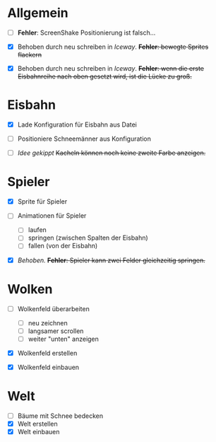 # Allgemein

* [ ] **Fehler**: ScreenShake Positionierung ist falsch...
* [x] Behoben durch neu schreiben in *Iceway*. ~~**Fehler**: bewegte Sprites flackern~~
* [x] Behoben durch neu schreiben in *Iceway*. ~~**Fehler**: wenn die erste Eisbahnreihe nach oben gesetzt wird, ist die Lücke zu groß.~~


# Eisbahn

* [x] Lade Konfiguration für Eisbahn aus Datei
* [ ] Positioniere Schneemänner aus Konfiguration
* [ ] *Idee gekippt* ~~Kacheln können noch keine zweite Farbe anzeigen.~~


# Spieler

* [x] Sprite für Spieler
* [ ] Animationen für Spieler
	* [ ] laufen
	* [ ] springen (zwischen Spalten der Eisbahn)
	* [ ] fallen (von der Eisbahn)
* [x] *Behoben.* ~~**Fehler**: Spieler kann zwei Felder gleichzeitig springen.~~


# Wolken

* [ ] Wolkenfeld überarbeiten
	* [ ] neu zeichnen
	* [ ] langsamer scrollen
	* [ ] weiter "unten" anzeigen
* [x] Wolkenfeld erstellen
* [x] Wolkenfeld einbauen


# Welt

* [ ] Bäume mit Schnee bedecken
* [x] Welt erstellen
* [x] Welt einbauen